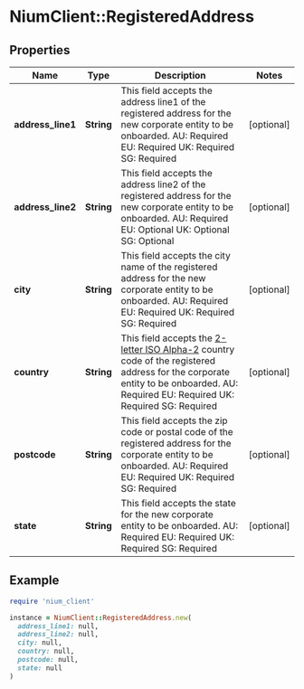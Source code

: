 # NiumClient::RegisteredAddress

## Properties

| Name | Type | Description | Notes |
| ---- | ---- | ----------- | ----- |
| **address_line1** | **String** | This field accepts the address line1 of the registered address for the new corporate entity to be onboarded.  AU: Required EU: Required UK: Required SG: Required | [optional] |
| **address_line2** | **String** | This field accepts the address line2 of the registered address for the new corporate entity to be onboarded.  AU: Required EU: Optional UK: Optional SG: Optional | [optional] |
| **city** | **String** | This field accepts the city name of the registered address for the new corporate entity to be onboarded.  AU: Required EU: Required UK: Required SG: Required | [optional] |
| **country** | **String** | This field accepts the [2-letter ISO Alpha-2](https://nium-documents.s3-eu-west-1.amazonaws.com/spend-documents/Country+Code.pdf) country code of the registered address for the corporate entity to be onboarded.  AU: Required EU: Required UK: Required SG: Required | [optional] |
| **postcode** | **String** | This field accepts the zip code or postal code of the registered address for the corporate entity to be onboarded.  AU: Required EU: Required UK: Required SG: Required | [optional] |
| **state** | **String** | This field accepts the state for the new corporate entity to be onboarded.  AU: Required EU: Required UK: Required SG: Required | [optional] |

## Example

```ruby
require 'nium_client'

instance = NiumClient::RegisteredAddress.new(
  address_line1: null,
  address_line2: null,
  city: null,
  country: null,
  postcode: null,
  state: null
)
```

